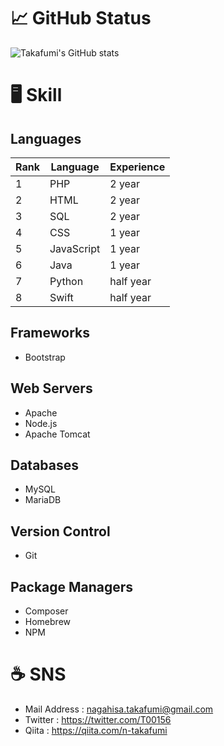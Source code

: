 <!--
**nagahisa-takafumi/nagahisa-takafumi** is a ✨ _special_ ✨ repository because its `README.md` (this file) appears on your GitHub profile.

Here are some ideas to get you started:

- 🔭 I’m currently working on ...
- 🌱 I’m currently learning ...
- 👯 I’m looking to collaborate on ...
- 🤔 I’m looking for help with ...
- 💬 Ask me about ...
- 📫 How to reach me: ...
- 😄 Pronouns: ...
- ⚡ Fun fact: ...
-->


# 📈 GitHub Status
![Takafumi's GitHub stats](https://github-readme-stats.vercel.app/api?username=nagahisa-takafumi&show_icons=true&count_private=true&theme=dracula&bg_color=90,7F8DDD,2E3846&title_color=fff&text_color=fff)

# 🖥 Skill

## Languages

| Rank | Language   | Experience |
| ---- | ---------- | ---------- |
| 1    | PHP        | 2 year     |
| 2    | HTML       | 2 year     |
| 3    | SQL        | 2 year     |
| 4    | CSS        | 1 year     |
| 5    | JavaScript | 1 year     |
| 6    | Java       | 1 year     |
| 7    | Python     | half year  |
| 8    | Swift      | half year  |

## Frameworks
* Bootstrap

## Web Servers
* Apache
* Node.js
* Apache Tomcat

## Databases
* MySQL
* MariaDB

## Version Control
* Git

## Package Managers
* Composer
* Homebrew
* NPM

# ☕️ SNS
* Mail Address : nagahisa.takafumi@gmail.com
* Twitter : https://twitter.com/T00156
* Qiita : https://qiita.com/n-takafumi
